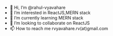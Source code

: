 - 👋 Hi, I’m @rahul-vyavahare
- 👀 I’m interested in ReactJS,MERN stack
- 🌱 I’m currently learning MERN stack
- 💞️ I’m looking to collaborate on ReactJS
- 📫 How to reach me rvyavahare.rv(at)gmail.com

<!---
rahul-vyavahare/rahul-vyavahare is a ✨ special ✨ repository because its `README.md` (this file) appears on your GitHub profile.
You can click the Preview link to take a look at your changes.
--->
